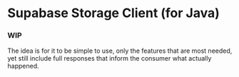 # Supabase Storage Client (for Java)

### WIP

The idea is for it to be simple to use, only the features that are most needed,
yet still include full responses that inform the consumer what actually happened.